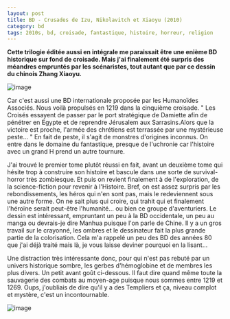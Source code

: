 ```yaml
---
layout: post
title: BD - Crusades de Izu, Nikolavitch et Xiaoyu (2010)
category: bd
tags: 2010s, bd, croisade, fantastique, histoire, horreur, religion
---
```

**Cette trilogie éditée aussi en intégrale me paraissait être une enième BD historique sur fond de croisade. Mais j'ai finalement été surpris des méandres empruntés par les scénaristes, tout autant que par ce dessin du chinois Zhang Xiaoyu.**

![image](https://filedn.eu/llqi9IBxlYouGRXYG2xlROb/img/2019/crusades.jpg)

Car c'est aussi une BD internationale proposée par les Humanoïdes Associés. Nous voilà propulsés en 1219 dans la cinquième croisade. " Les Croisés essayent de passer par  le port stratégique de Damiette afin de pénétrer en Egypte et de reprendre Jérusalem aux Sarrasins.Alors que la victoire est proche, l'armée des chrétiens est terrassée par une mystérieuse peste... " En fait de peste, il s'agit de monstres d'origines inconnus. On entre dans le domaine du fantastique, presque de l'uchronie car l'histoire avec un grand H prend un autre tournure. 

J'ai trouvé le premier tome plutôt réussi en fait, avant un deuxième tome qui hésite trop à construire son histoire et bascule dans une sorte de survival-horror très zombiesque. Et puis on revient finalement à de l'exploration, de la science-fiction pour revenir à l'Histoire. Bref, on est assez surpris par les rebondissements, les héros qui n'en sont pas, mais le redeviennent sous une autre forme. On ne sait plus qui croire, qui trahit qui et finalement l'héroïne serait peut-être l'humanité... ou bien ce groupe d'aventuriers. Le dessin est intéressant, empruntant un peu à la BD occidentale, un peu au manga ou devrais-je dire Manhua puisque l'on parle de Chine. Il y a un gros travail sur le crayonné, les ombres et le dessinateur fait la plus grande partie de la colorisation. Cela m'a rappelé un peu des BD des années 80 que j'ai déjà traité mais là, je vous laisse deviner pourquoi en la lisant...

Une distraction très intéressante donc, pour qui n'est pas rebuté par un univers historique sombre, les gerbes d'hémoglobine et de membres les plus divers. Un petit avant goût ci-dessous. Il faut dire quand même toute la sauvagerie des combats au moyen-age puisque nous sommes entre 1219 et 1269. Oups, j'oubliais de dire qu'il y a des Templiers et ça, niveau complot et mystère, c'est un incontournable.

![image](https://filedn.eu/llqi9IBxlYouGRXYG2xlROb/img/2019/crusades2.jpg)

